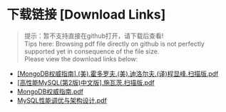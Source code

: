 # 下载链接 [Download Links]

> 提示：暂不支持直接在github打开，请下载后查看!<br>
> Tips here: Browsing pdf file directly on github is not perfectly supported yet in consequence of the file size. <br>
> Please view the download links below:

- [[MongoDB权威指南].(美).霍多罗夫.(美).迪洛尔夫.(译)程显峰.扫描版.pdf](https://raw.githubusercontent.com/johnnynode/ebooks-data-base/master/[MongoDB权威指南].(美).霍多罗夫.(美).迪洛尔夫.(译)程显峰.扫描版.pdf)
- [[高性能MySQL(第2版)中文版].施瓦茨.扫描版.pdf](https://raw.githubusercontent.com/johnnynode/ebooks-data-base/master/[高性能MySQL(第2版)中文版].施瓦茨.扫描版.pdf)
- [MongoDB权威指南.pdf](https://raw.githubusercontent.com/johnnynode/ebooks-data-base/master/MongoDB权威指南.pdf)
- [MySQL性能调优与架构设计.pdf](https://raw.githubusercontent.com/johnnynode/ebooks-data-base/master/MySQL性能调优与架构设计.pdf)